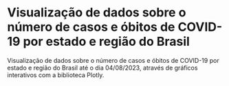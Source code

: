 # Visualização de dados sobre o número de casos e óbitos de COVID-19 por estado e região do Brasil

Visualização de dados sobre o número de casos e óbitos de COVID-19 por estado e região do Brasil até o dia 04/08/2023, através de gráficos interativos com a biblioteca Plotly.
